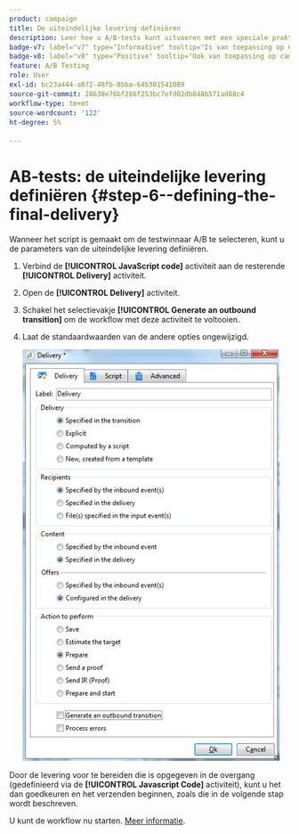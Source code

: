 ```yaml
---
product: campaign
title: De uiteindelijke levering definiëren
description: Leer hoe u A/B-tests kunt uitvoeren met een speciale praktijkcase
badge-v7: label="v7" type="Informative" tooltip="Is van toepassing op Campaign Classic v7"
badge-v8: label="v8" type="Positive" tooltip="Ook van toepassing op campagne v8"
feature: A/B Testing
role: User
exl-id: bc23a444-a872-48fb-8bba-64b301541089
source-git-commit: 28638e76bf286f253bc7efd02db848b571ad88c4
workflow-type: tm+mt
source-wordcount: '122'
ht-degree: 5%

---
```


# AB-tests: de uiteindelijke levering definiëren {#step-6--defining-the-final-delivery}

Wanneer het script is gemaakt om de testwinnaar A/B te selecteren, kunt u de parameters van de uiteindelijke levering definiëren.

1. Verbind de **[!UICONTROL JavaScript code]** activiteit aan de resterende **[!UICONTROL Delivery]** activiteit.
1. Open de **[!UICONTROL Delivery]** activiteit.
1. Schakel het selectievakje **[!UICONTROL Generate an outbound transition]** om de workflow met deze activiteit te voltooien.
1. Laat de standaardwaarden van de andere opties ongewijzigd.

   ![](assets/ab_test_final_delivery.png)

Door de levering voor te bereiden die is opgegeven in de overgang (gedefinieerd via de **[!UICONTROL Javascript Code]** activiteit), kunt u het dan goedkeuren en het verzenden beginnen, zoals die in de volgende stap wordt beschreven.

U kunt de workflow nu starten. [Meer informatie](a-b-testing-uc-start-workflow.md).
